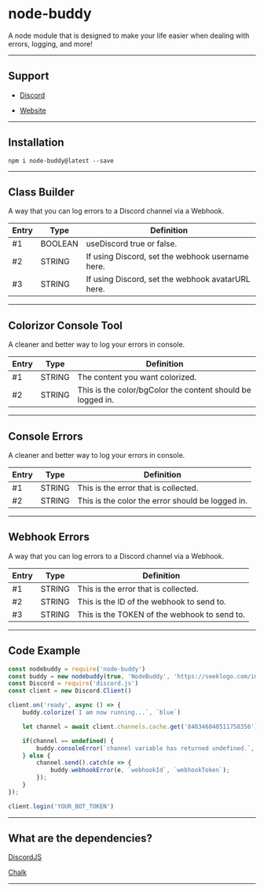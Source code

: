 # node-buddy
A node module that is designed to make your life easier when dealing with errors, logging, and more!

---

## Support

* [Discord](https://hyperz.dev/discord)

* [Website](https://support.hyperz.dev/)

---

## Installation

`npm i node-buddy@latest --save`

---

## Class Builder

A way that you can log errors to a Discord channel via a Webhook.

| Entry        | Type | Definition | 
|----------------|---------------|---------------|
| #1   | BOOLEAN  | useDiscord true or false.
| #2   | STRING  | If using Discord, set the webhook username here.
| #3   | STRING  | If using Discord, set the webhook avatarURL here.

---

## Colorizor Console Tool

A cleaner and better way to log your errors in console.

| Entry        | Type | Definition | 
|----------------|---------------|---------------|
| #1   | STRING  | The content you want colorized.
| #2   | STRING  | This is the color/bgColor the content should be logged in.

---

## Console Errors

A cleaner and better way to log your errors in console.

| Entry        | Type | Definition | 
|----------------|---------------|---------------|
| #1   | STRING  | This is the error that is collected.
| #2   | STRING  | This is the color the error should be logged in.

---

## Webhook Errors

A way that you can log errors to a Discord channel via a Webhook.

| Entry        | Type | Definition | 
|----------------|---------------|---------------|
| #1   | STRING  | This is the error that is collected.
| #2   | STRING  | This is the ID of the webhook to send to.
| #3   | STRING  | This is the TOKEN of the webhook to send to.

---

## Code Example

```js
const nodebuddy = require('node-buddy')
const buddy = new nodebuddy(true, 'NodeBuddy', 'https://seeklogo.com/images/N/nodejs-logo-FBE122E377-seeklogo.com.png')
const Discord = require('discord.js')
const client = new Discord.Client()

client.on('ready', async () => {
    buddy.colorize(`I am now running...`, `blue`)

    let channel = await client.channels.cache.get('848346040511758356')

    if(channel == undefined) {
        buddy.consoleError(`channel variable has returned undefined.`, `red`);
    } else {
        channel.send().catch(e => {
            buddy.webhookError(e, `webhookId`, `webhookToken`);
        });
    }
});

client.login('YOUR_BOT_TOKEN')
```

---

## What are the dependencies?

[DiscordJS](https://www.npmjs.com/package/discord.js)

[Chalk](https://www.npmjs.com/package/chalk)

---